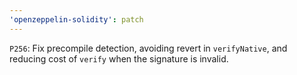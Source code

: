 ```yaml
---
'openzeppelin-solidity': patch
---
```


`P256`: Fix precompile detection, avoiding revert in `verifyNative`, and reducing cost of `verify` when the signature is invalid.
